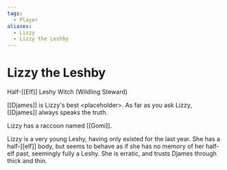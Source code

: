 ```yaml
---
tags:
  - Player
aliases:
  - Lizzy
  - Lizzy the Leshby
---
```

# Lizzy the Leshby
Half-[[Elf]] Leshy Witch (Wildling Steward)

[[Djames]] is Lizzy's best \<placeholder\>. As far as you ask Lizzy, [[Djames]] always speaks the truth. 

Lizzy has a raccoon named [[Gomi]]. 

Lizzy is a very young Leshy, having only existed for the last year. She has a half-[[elf]] body, but seems to behave as if she has no memory of her half-elf past, seemingly fully a Leshy. She is erratic, and trusts Djames through thick and thin. 